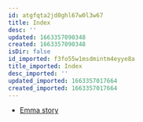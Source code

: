```yaml
---
id: atgfqta2jd0ghl67w0l3w67
title: Index
desc: ''
updated: 1663357090348
created: 1663357090348
isDir: false
id_imported: f3fo55w1msdmintm4eyye8a
title_imported: Index
desc_imported: ''
updated_imported: 1663357017664
created_imported: 1663357017664
---
```


- [Emma story](../emma-story.md)
